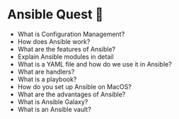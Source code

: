 # Ansible Quest  🤖

- What is Configuration Management?
- How does Ansible work?
- What are the features of Ansible?
- Explain Ansible modules in detail
- What is a YAML file and how do we use it in Ansible?
- What are handlers?
- What is a playbook?
- How do you set up Ansible on MacOS?
- What are the advantages of Ansible?
- What is Ansible Galaxy?
- What is an Ansible vault?